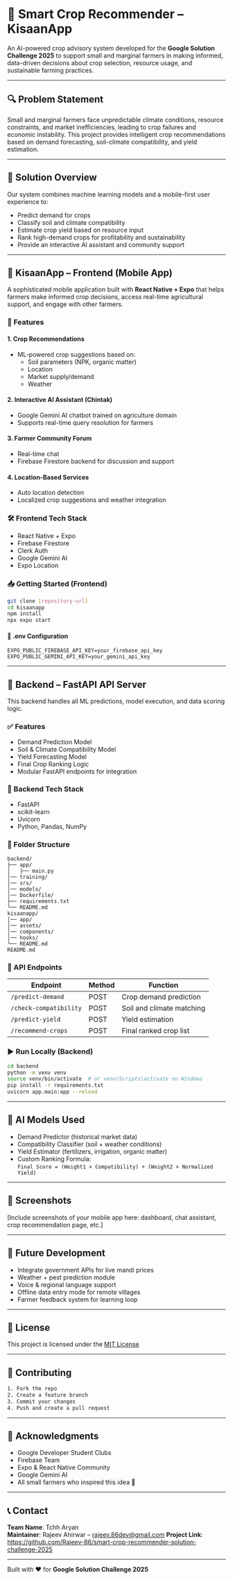 # 🌾 Smart Crop Recommender – KisaanApp

An AI-powered crop advisory system developed for the **Google Solution Challenge 2025** to support small and marginal farmers in making informed, data-driven decisions about crop selection, resource usage, and sustainable farming practices.

---

## 🔍 Problem Statement

Small and marginal farmers face unpredictable climate conditions, resource constraints, and market inefficiencies, leading to crop failures and economic instability. This project provides intelligent crop recommendations based on demand forecasting, soil-climate compatibility, and yield estimation.

---

## 🎯 Solution Overview

Our system combines machine learning models and a mobile-first user experience to:
- Predict demand for crops
- Classify soil and climate compatibility
- Estimate crop yield based on resource input
- Rank high-demand crops for profitability and sustainability
- Provide an interactive AI assistant and community support

---

## 📱 KisaanApp – Frontend (Mobile App)

A sophisticated mobile application built with **React Native + Expo** that helps farmers make informed crop decisions, access real-time agricultural support, and engage with other farmers.

### 🌟 Features

#### 1. Crop Recommendations
- ML-powered crop suggestions based on:
  - Soil parameters (NPK, organic matter)
  - Location
  - Market supply/demand
  - Weather

#### 2. Interactive AI Assistant (Chintak)
- Google Gemini AI chatbot trained on agriculture domain  
- Supports real-time query resolution for farmers

#### 3. Farmer Community Forum
- Real-time chat  
- Firebase Firestore backend for discussion and support

#### 4. Location-Based Services
- Auto location detection  
- Localized crop suggestions and weather integration

### 🛠 Frontend Tech Stack

- React Native + Expo
- Firebase Firestore
- Clerk Auth
- Google Gemini AI
- Expo Location

### 📥 Getting Started (Frontend)

```bash
git clone [repository-url]
cd kisaanapp
npm install
npx expo start
```

#### 📄 .env Configuration

```env
EXPO_PUBLIC_FIREBASE_API_KEY=your_firebase_api_key
EXPO_PUBLIC_GEMINI_API_KEY=your_gemini_api_key
```

---

## 🧠 Backend – FastAPI API Server

This backend handles all ML predictions, model execution, and data scoring logic.

### ✅ Features

- Demand Prediction Model  
- Soil & Climate Compatibility Model  
- Yield Forecasting Model  
- Final Crop Ranking Logic  
- Modular FastAPI endpoints for integration

### 🔧 Backend Tech Stack

- FastAPI  
- scikit-learn  
- Uvicorn  
- Python, Pandas, NumPy

### 📂 Folder Structure

```
backend/
├── app/
│   ├── main.py
│── training/
│── srs/
│── models/
│── Dockerfile/
├── requirements.txt
└── README.md
kisaanapp/
│── app/
│── assets/
│── components/
│── hooks/
└── README.md
README.md
```

### 📡 API Endpoints

| Endpoint | Method | Function |
|----------|--------|----------|
| `/predict-demand` | POST | Crop demand prediction |
| `/check-compatibility` | POST | Soil and climate matching |
| `/predict-yield` | POST | Yield estimation |
| `/recommend-crops` | POST | Final ranked crop list |

### ▶️ Run Locally (Backend)

```bash
cd backend
python -m venv venv
source venv/bin/activate  # or venv\Scripts\activate on Windows
pip install -r requirements.txt
uvicorn app.main:app --reload
```

---

## 🧪 AI Models Used

- Demand Predictor (historical market data)
- Compatibility Classifier (soil + weather conditions)
- Yield Estimator (fertilizers, irrigation, organic matter)
- Custom Ranking Formula:  
  `Final Score = (Weight1 × Compatibility) + (Weight2 × Normalized Yield)`

---

## 📸 Screenshots

[Include screenshots of your mobile app here: dashboard, chat assistant, crop recommendation page, etc.]

---

## 🔮 Future Development

- Integrate government APIs for live mandi prices  
- Weather + pest prediction module  
- Voice & regional language support  
- Offline data entry mode for remote villages  
- Farmer feedback system for learning loop

---

## 🧾 License

This project is licensed under the [MIT License](LICENSE)

---

## 🤝 Contributing

```bash
1. Fork the repo
2. Create a feature branch
3. Commit your changes
4. Push and create a pull request
```

---

## 🙏 Acknowledgments

- Google Developer Student Clubs  
- Firebase Team  
- Expo & React Native Community  
- Google Gemini AI  
- All small farmers who inspired this idea 💚

---

## 📞 Contact

**Team Name**: Tchh Aryan  
**Maintainer**: Rajeev Ahirwar – rajeev.86dev@gmail.com
**Project Link**: https://github.com/Rajeev-86/smart-crop-recommender-solution-challenge-2025

---

Built with ❤️ for **Google Solution Challenge 2025**
